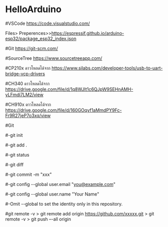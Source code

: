 # HelloArduino

#VSCode https://code.visualstudio.com/

Files> Preperences>>https://espressif.github.io/arduino-esp32/package_esp32_index.json

#Git https://git-scm.com/

#SourceTree https://www.sourcetreeapp.com/

#CP210x ดาวโหลดได้จาก https://www.silabs.com/developer-tools/usb-to-uart-bridge-vcp-drivers

#CH340 ดาวโหลดได้จาก https://drive.google.com/file/d/1q8WJlt1c6QJpW9SEHnAMH-yLFmdi7LM2/view

#CH910x ดาวโหลดได้จาก https://drive.google.com/file/d/160GOqyf1aMmdPY9Fc-Fr9R27jeP7o3xq/view

#Git

#-git init

#-git add .

#-git status

#-git diff

#-git commit -m "xxx"



#-git config --global user.email "you@example.com"

#-git config --global user.name "Your Name"

#-Omit --global to set the identity only in this repository.


#git remote -v > git remote add origin https://github.com/xxxxx.git > git remote -v > git push –-all origin
